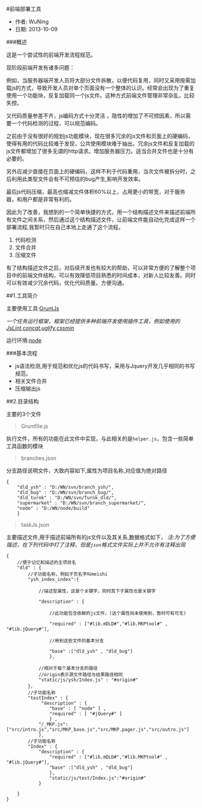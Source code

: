 #前端部署工具

- 作者: WuNing
- 日期: 2013-10-09

###概述

这是一个尝试性的前端开发流程规范。

现阶段前端开发有诸多问题：

例如，当服务器端开发人员将大部分文件拆散，以便代码复用，同时又采用按需加载js的方式，导致开发人员对单个页面没有一个整体的认识。经常会出现为了重复使用一个功能块，反复加载同一个js文件。这种方式前端文件管理非常杂乱，比较失控。

又代码质量参差不齐，js编码方式十分灵活 ，隐性的增加了不可控因素，所以需要一个代码检测的过程，可以规范编码。

之前由于没有很好的规划js功能模块，现在很多冗余的js文件和页面上的硬编码，使得有用的代码比较难于发现，公共使用模块难于抽出。冗余js文件和反复加载的js文件都增加了很多无谓的http请求。增加服务器压力。适当合并文件也是十分有必要的。

另外应减少直接在页面上的硬编码，这样不利于代码重用，当次文件被拆分时，之后利用此类型文件会有不可预估的bug产生,影响开发效率。

最后js代码压缩，最高也缩减文件体积60%以上，占用更小的带宽，对于服务器，和用户都是非常有利的。

因此为了改善，我想到的一个简单快捷的方式，用一个结构描述文件来描述前端所有文件之间关系，然后通过这个结构描述文件，让前端文件能自动化完成这样一个部署流程,我暂时只在自己本地上走通了这个流程。

1. 代码检测
2. 文件合并
3. 压缩文件

有了结构描述文件之后，对后续开发也有较大的帮助，可以非常方便的了解整个项目中的前端文件结构，可以有效降低项目熟悉的时间成本，对新人比较友善。同时可以有效减少冗余代码，优化代码质量。方便沟通。


##1.工具简介

主要使用工具:[GruntJs][0]

*一个任务运行框架，框架已经提供多种前端开发使用插件工具，例如使用的[JsLint][1],[concat][2],[uglify][3],[cssmin][4]*

运行环境:[node][n]

###基本流程

- js语法检测,用于规范和优化js的代码书写，采用与Jquery开发几乎相同的书写规范。
- 相关文件合并
- 压缩输出js

[0]:http://gruntjs.com/ "GruntJs"
[n]:http://nodejs.org/ "NodeJs"
[1]:http://jslinterrors.com/ "JSlint"
[2]:https://github.com/gruntjs/grunt-contrib-concat "concat"
[3]:https://github.com/gruntjs/grunt-contrib-uglify "uglify"
[4]:https://npmjs.org/package/grunt-contrib-cssmin "cssmin"


##2.目录结构

主要的3个文件

>Gruntfile.js

执行文件，所有的功能在此文件中实现，与此相关的是`helper.js`，包含一些简单工具函数的模块

>branches.json

分支路径说明文件，大致内容如下,属性为项目名称,对应值为绝对路径

	{
		"dld_ysh" : "D:/WN/svn/branch_ysh/",
		"dld_bug" : "D:/WN/svn/branch_bug/",
		"dld_turnk" : "D:/WN/svn/Turnk_dld/",
		"supermarket" : "D:/WN/svn/branch_supermarket/",
		"node" : "D:/WN/node/build"
	 	}

>taskJs.json

主要描述文件,用于描述前端所有的js文件以及其关系,数据格式如下，
*注:为了方便描述，在下列代码中打了注释，但是`json`格式文件实际上并不允许有注释出现*

	{	
		//便于记忆和描述的主项目名
 		"dld" : {
 			//子功能名称，例如子页名字叫meishi
			"ysh_index_index":{

				//描述型属性，这是个关键字，同时其下子属性也是关键字

				"description" : {

					//此功能包含依赖的js文件，(这个属性尚未使用到，暂时可有可无)

					"required" : ["#lib.mDLD#","#lib.MKPtool#" , "#lib.jQuery#"],

				    //用到这些文件的基本分支

				    "base" :["dld_ysh" , "dld_bug"]
					},

				//相对于每个基本分支的路径
				//origin表示源文件路径与结果路径相同
				"static/js/ysh/Index.js" : "#origin#"
			}， 	
 			//子功能名称
			"testIndex" : {
				 "description" : {
		 			"base" : [ "node" ] , 
		 			"required" : [ "#jQuery#" ]
		 			} ,
		    	"/_MKP.js":["src/intro.js","src/MKP_base.js","src/MKP.pager.js","src/outro.js"]
		    	},
		    //子功能名称
			"Index" : { 
				"description" : {
				    "required" : ["#lib.mDLD#","#lib.MKPtool#" , "#lib.jQuery#"],
				    "base" :["dld_ysh" , "dld_bug"]
				    },
				    "static/js/test/Index.js":"#origin#"
			    }
	
		}
	}


